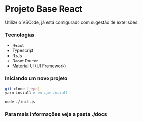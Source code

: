 Projeto Base React
==================

Utilize o VSCode, já está configurado com sugestão de extensões.

### Tecnologias

* React
* Typescript
* RxJs
* React Router
* Material UI (UI Framework)

### Iniciando um novo projeto

```bash
git clone [repo]
yarn install # ou npm install

node ./init.js
```

### Para mais informações veja a pasta ./docs
